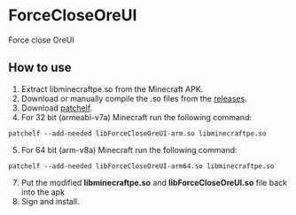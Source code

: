 # ForceCloseOreUI

Force close OreUI

## How to use

1. Extract libminecraftpe.so from the Minecraft APK.
2. Download or manually compile the .so files from the [releases](https://github.com/dreamguxiang/ForceCloseOreUI-Android/releases/latest).
3. Download [patchelf](https://github.com/NixOS/patchelf/releases/latest).
4. For 32 bit (armeabi-v7a) Minecraft run the following command:

```
patchelf --add-needed libForceCloseOreUI-arm.so libminecraftpe.so
```

5. For 64 bit (arm-v8a) Minecraft run the following command:

```
patchelf --add-needed libForceCloseOreUI-arm64.so libminecraftpe.so
```

7. Put the modified **libminecraftpe.so** and **libForceCloseOreUI.so** file back into the apk
8. Sign and install.
